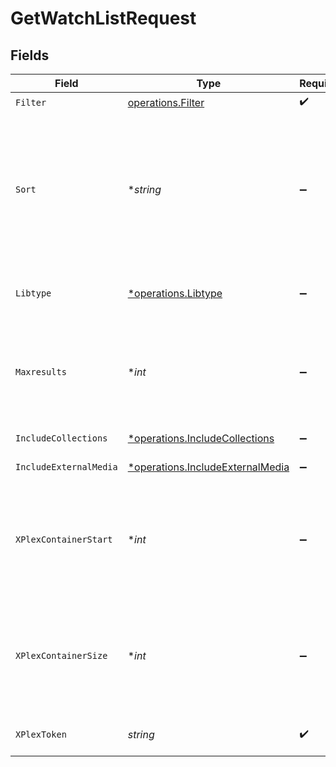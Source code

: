 # GetWatchListRequest


## Fields

| Field                                                                                                                                                                                               | Type                                                                                                                                                                                                | Required                                                                                                                                                                                            | Description                                                                                                                                                                                         | Example                                                                                                                                                                                             |
| --------------------------------------------------------------------------------------------------------------------------------------------------------------------------------------------------- | --------------------------------------------------------------------------------------------------------------------------------------------------------------------------------------------------- | --------------------------------------------------------------------------------------------------------------------------------------------------------------------------------------------------- | --------------------------------------------------------------------------------------------------------------------------------------------------------------------------------------------------- | --------------------------------------------------------------------------------------------------------------------------------------------------------------------------------------------------- |
| `Filter`                                                                                                                                                                                            | [operations.Filter](../../models/operations/filter.md)                                                                                                                                              | :heavy_check_mark:                                                                                                                                                                                  | Filter                                                                                                                                                                                              |                                                                                                                                                                                                     |
| `Sort`                                                                                                                                                                                              | **string*                                                                                                                                                                                           | :heavy_minus_sign:                                                                                                                                                                                  | In the format "field:dir". Available fields are "watchlistedAt" (Added At),<br/>"titleSort" (Title), "originallyAvailableAt" (Release Date), or "rating" (Critic Rating).<br/>"dir" can be "asc" or "desc"<br/> |                                                                                                                                                                                                     |
| `Libtype`                                                                                                                                                                                           | [*operations.Libtype](../../models/operations/libtype.md)                                                                                                                                           | :heavy_minus_sign:                                                                                                                                                                                  | The type of library to filter. Can be "movie" or "show", or all if not present.<br/>                                                                                                                |                                                                                                                                                                                                     |
| `Maxresults`                                                                                                                                                                                        | **int*                                                                                                                                                                                              | :heavy_minus_sign:                                                                                                                                                                                  | The number of items to return. If not specified, all items will be returned.<br/>If the number of items exceeds the limit, the response will be paginated.<br/>                                     |                                                                                                                                                                                                     |
| `IncludeCollections`                                                                                                                                                                                | [*operations.IncludeCollections](../../models/operations/includecollections.md)                                                                                                                     | :heavy_minus_sign:                                                                                                                                                                                  | include collections in the results<br/>                                                                                                                                                             |                                                                                                                                                                                                     |
| `IncludeExternalMedia`                                                                                                                                                                              | [*operations.IncludeExternalMedia](../../models/operations/includeexternalmedia.md)                                                                                                                 | :heavy_minus_sign:                                                                                                                                                                                  | include external media in the results<br/>                                                                                                                                                          |                                                                                                                                                                                                     |
| `XPlexContainerStart`                                                                                                                                                                               | **int*                                                                                                                                                                                              | :heavy_minus_sign:                                                                                                                                                                                  | The index of the first item to return. If not specified, the first item will be returned.<br/>If the number of items exceeds the limit, the response will be paginated.<br/>By default this is 0<br/> | 0                                                                                                                                                                                                   |
| `XPlexContainerSize`                                                                                                                                                                                | **int*                                                                                                                                                                                              | :heavy_minus_sign:                                                                                                                                                                                  | The number of items to return. If not specified, all items will be returned.<br/>If the number of items exceeds the limit, the response will be paginated.<br/>By default this is 50<br/>           | 50                                                                                                                                                                                                  |
| `XPlexToken`                                                                                                                                                                                        | *string*                                                                                                                                                                                            | :heavy_check_mark:                                                                                                                                                                                  | An authentication token, obtained from plex.tv                                                                                                                                                      | CV5xoxjTpFKUzBTShsaf                                                                                                                                                                                |